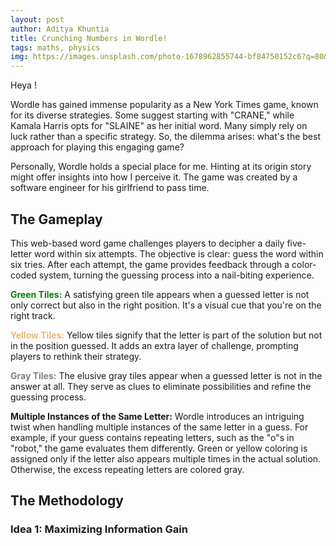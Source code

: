 ```yaml
---
layout: post
author: Aditya Khuntia
title: Crunching Numbers in Wordle!
tags: maths, physics
img: https://images.unsplash.com/photo-1678962855744-bf84750152c6?q=80&w=3540&auto=format&fit=crop&ixlib=rb-4.0.3&ixid=M3wxMjA3fDB8MHxwaG90by1wYWdlfHx8fGVufDB8fHx8fA%3D%3D
---
```


Heya !

Wordle has gained immense popularity as a New York Times game, known for its diverse strategies. Some suggest starting with "CRANE," while Kamala Harris opts for "SLAINE" as her initial word. Many simply rely on luck rather than a specific strategy. So, the dilemma arises: what's the best approach for playing this engaging game?

Personally, Wordle holds a special place for me. Hinting at its origin story might offer insights into how I perceive it. The game was created by a software engineer for his girlfriend to pass time.

<h2>The Gameplay</h2>
This web-based word game challenges players to decipher a daily five-letter word within six attempts. The objective is clear: guess the word within six tries. After each attempt, the game provides feedback through a color-coded system, turning the guessing process into a nail-biting experience.

<span style = "color:green"><b>Green Tiles:</b></span> A satisfying green tile appears when a guessed letter is not only correct but also in the right position. It's a visual cue that you're on the right track.

<span style = "color:#eab676"><b>Yellow Tiles:</b></span> Yellow tiles signify that the letter is part of the solution but not in the position guessed. It adds an extra layer of challenge, prompting players to rethink their strategy.

<span style = "color:grey"><b>Gray Tiles:</b></span> The elusive gray tiles appear when a guessed letter is not in the answer at all. They serve as clues to eliminate possibilities and refine the guessing process.

<b>Multiple Instances of the Same Letter:</b> Wordle introduces an intriguing twist when handling multiple instances of the same letter in a guess. For example, if your guess contains repeating letters, such as the "o"s in "robot," the game evaluates them differently. Green or yellow coloring is assigned only if the letter also appears multiple times in the actual solution. Otherwise, the excess repeating letters are colored gray.

<h2>The Methodology </h2>

<h3>Idea 1: Maximizing Information Gain</h3>
